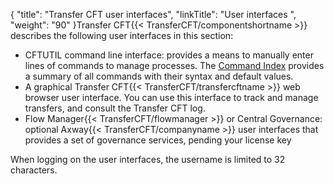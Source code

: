 {
    "title": "Transfer CFT user interfaces",
    "linkTitle": "User interfaces ",
    "weight": "90"
}Transfer CFT{{< TransferCFT/componentshortname  >}} describes the following user
interfaces in this section:

- CFTUTIL command
    line interface: provides a means to manually enter lines of commands to
    manage processes. The [Command Index](command_summary) provides a summary of all commands with their syntax and default values.
- A graphical Transfer CFT{{< TransferCFT/transfercftname >}} web browser user interface. You can use this interface to track and manage transfers, and consult the Transfer CFT log.
- Flow Manager{{< TransferCFT/flowmanager >}} or Central Governance: optional Axway{{< TransferCFT/companyname >}} user interfaces that provides a set of governance services, pending your license key

When logging on the user interfaces, the username is limited to 32 characters.
